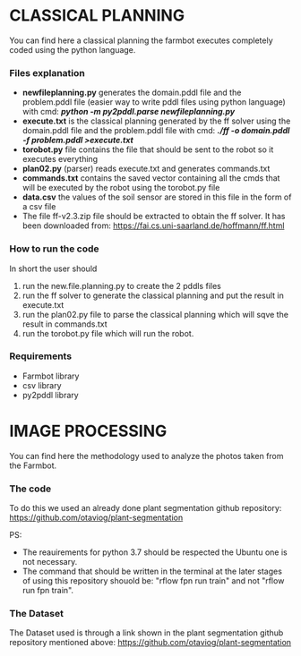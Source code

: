 # CLASSICAL PLANNING

You can find here a classical planning the farmbot executes completely coded using the python language.

### Files explanation ###

- **newfileplanning.py** generates the domain.pddl file and the problem.pddl file (easier way to write pddl files using python language) with cmd: ***python -m py2pddl.parse newfileplanning.py***
- **execute.txt** is the classical planning generated by the ff solver using the domain.pddl file and the problem.pddl file with cmd: ***./ff -o domain.pddl -f problem.pddl >execute.txt***
- **torobot.py** file contains the file that should be sent to the robot so it executes everything
- **plan02.py** (parser) reads execute.txt and generates commands.txt
- **commands.txt** contains the saved vector containing all the cmds that will be executed by the robot using the torobot.py file
- **data.csv** the values of the soil sensor are stored in this file in the form of a csv file
- The file ff-v2.3.zip file should be extracted to obtain the ff solver. It has been downloaded from: https://fai.cs.uni-saarland.de/hoffmann/ff.html 

### How to run the code ###

In short the user should 
1. run the new.file.planning.py to create the 2 pddls files
2. run the ff solver to generate the classical planning and put the result in execute.txt
3. run the plan02.py file to parse the classical planning which will sqve the result in commands.txt
4. run the torobot.py file which will run the robot.

### Requirements ###

- Farmbot library
- csv library
- py2pddl library


# IMAGE PROCESSING #

You can find here the methodology used to analyze the photos taken from the Farmbot.

### The code ###

To do this we used an already done plant segmentation github repository: https://github.com/otaviog/plant-segmentation

PS:
- The reauirements for python 3.7 should be respected the Ubuntu one is not necessary.
- The command that should be written in the terminal at the later stages of using this repository shouold be:
"rflow fpn run train" and not "rflow run fpn train".

### The Dataset ###

The Dataset used is through a link shown in the plant segmentation github repository  mentioned above: https://github.com/otaviog/plant-segmentation
